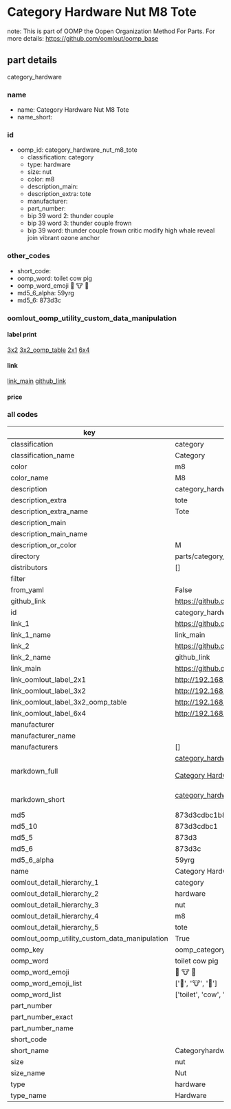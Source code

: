# Category Hardware Nut M8 Tote  

note: This is part of OOMP the Oopen Organization Method For Parts. For more details: https://github.com/oomlout/oomp_base

##  part details



category_hardware

### name
* name: Category Hardware Nut M8 Tote
* name_short: 
### id
* oomp_id: category_hardware_nut_m8_tote
  * classification: category
  * type: hardware
  * size: nut
  * color: m8
  * description_main: 
  * description_extra: tote
  * manufacturer: 
  * part_number: 
  * bip 39 word 2: thunder couple
  * bip 39 word 3: thunder couple frown
  * bip 39 word: thunder couple frown critic modify high whale reveal join vibrant ozone anchor

### other_codes
* short_code: 
* oomp_word: toilet cow pig
* oomp_word_emoji :toilet: :cow: :pig:
* md5_6_alpha: 59yrg
* md5_6: 873d3c






### oomlout_oomp_utility_custom_data_manipulation
#### label print
[3x2](http://192.168.1.245:1112/?label=oomp%2059yrg)
[3x2_oomp_table](http://192.168.1.107:1112/?label=oomp%2059yrg)
[2x1](http://192.168.1.242:1112/?label=oomp%2059yrg)
[6x4](http://192.168.1.55:1112/?label=oomp%2059yrg)    

#### link

[link_main](https://github.com/oomlout/oomlout_oomp_current_version_messy/tree/main/parts/category_hardware_nut_m8_tote) [github_link](https://github.com/oomlout/oomlout_oomp_part_src/tree/main/parts/category_hardware_nut_m8_tote)                             

#### price







### all codes 
| key | value |  
| --- | --- |  
| classification | category |  
| classification_name | Category |  
| color | m8 |  
| color_name | M8 |  
| description | category_hardware |  
| description_extra | tote |  
| description_extra_name | Tote |  
| description_main |  |  
| description_main_name |  |  
| description_or_color | M  |  
| directory | parts/category_hardware_nut_m8_tote |  
| distributors | [] |  
| filter |  |  
| from_yaml | False |  
| github_link | https://github.com/oomlout/oomlout_oomp_part_src/tree/main/parts/category_hardware_nut_m8_tote |  
| id | category_hardware_nut_m8_tote |  
| link_1 | https://github.com/oomlout/oomlout_oomp_current_version_messy/tree/main/parts/category_hardware_nut_m8_tote |  
| link_1_name | link_main |  
| link_2 | https://github.com/oomlout/oomlout_oomp_part_src/tree/main/parts/category_hardware_nut_m8_tote |  
| link_2_name | github_link |  
| link_main | https://github.com/oomlout/oomlout_oomp_current_version_messy/tree/main/parts/category_hardware_nut_m8_tote |  
| link_oomlout_label_2x1 | http://192.168.1.242:1112/?label=oomp%2059yrg |  
| link_oomlout_label_3x2 | http://192.168.1.245:1112/?label=oomp%2059yrg |  
| link_oomlout_label_3x2_oomp_table | http://192.168.1.107:1112/?label=oomp%2059yrg |  
| link_oomlout_label_6x4 | http://192.168.1.55:1112/?label=oomp%2059yrg |  
| manufacturer |  |  
| manufacturer_name |  |  
| manufacturers | [] |  
| markdown_full | [category_hardware_nut_m8_tote](https://github.com/oomlout/oomlout_oomp_current_version_messy/tree/main/parts/category_hardware_nut_m8_tote)<br>[](https://github.com/oomlout/oomlout_oomp_current_version_messy/tree/main/parts/category_hardware_nut_m8_tote)<br>[Category Hardware Nut M8 Tote](https://github.com/oomlout/oomlout_oomp_current_version_messy/tree/main/parts/category_hardware_nut_m8_tote)<br><br> |  
| markdown_short | [category_hardware_nut_m8_tote](https://github.com/oomlout/oomlout_oomp_current_version_messy/tree/main/parts/category_hardware_nut_m8_tote)<br><br> |  
| md5 | 873d3cdbc1b87f35ae47533cbb0c4f0c |  
| md5_10 | 873d3cdbc1 |  
| md5_5 | 873d3 |  
| md5_6 | 873d3c |  
| md5_6_alpha | 59yrg |  
| name | Category Hardware Nut M8 Tote |  
| oomlout_detail_hierarchy_1 | category |  
| oomlout_detail_hierarchy_2 | hardware |  
| oomlout_detail_hierarchy_3 | nut |  
| oomlout_detail_hierarchy_4 | m8 |  
| oomlout_detail_hierarchy_5 | tote |  
| oomlout_oomp_utility_custom_data_manipulation | True |  
| oomp_key | oomp_category_hardware_nut_m8_tote |  
| oomp_word | toilet cow pig |  
| oomp_word_emoji | :toilet: :cow: :pig: |  
| oomp_word_emoji_list | [':toilet:', ':cow:', ':pig:'] |  
| oomp_word_list | ['toilet', 'cow', 'pig'] |  
| part_number |  |  
| part_number_exact |  |  
| part_number_name |  |  
| short_code |  |  
| short_name | Categoryhardware |  
| size | nut |  
| size_name | Nut |  
| type | hardware |  
| type_name | Hardware |  
